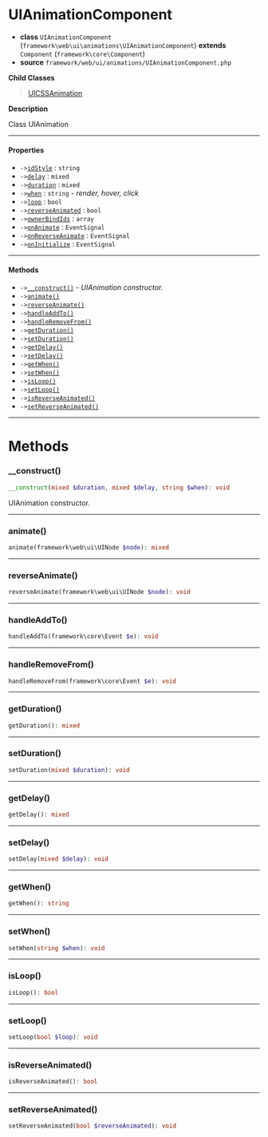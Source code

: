 # UIAnimationComponent

- **class** `UIAnimationComponent` (`framework\web\ui\animations\UIAnimationComponent`) **extends** `Component` (`framework\core\Component`)
- **source** `framework/web/ui/animations/UIAnimationComponent.php`

**Child Classes**

> [UICSSAnimation](https://github.com/jphp-group/wizard-framework/blob/master/wizard-web-ui/api-docs/classes/framework/web/ui/animations/UICSSAnimation.md)

**Description**

Class UIAnimation

---

#### Properties

- `->`[`idStyle`](#prop-idstyle) : `string`
- `->`[`delay`](#prop-delay) : `mixed`
- `->`[`duration`](#prop-duration) : `mixed`
- `->`[`when`](#prop-when) : `string` - _render, hover, click_
- `->`[`loop`](#prop-loop) : `bool`
- `->`[`reverseAnimated`](#prop-reverseanimated) : `bool`
- `->`[`ownerBindIds`](#prop-ownerbindids) : `array`
- `->`[`onAnimate`](#prop-onanimate) : `EventSignal`
- `->`[`onReverseAnimate`](#prop-onreverseanimate) : `EventSignal`
- `->`[`onInitialize`](#prop-oninitialize) : `EventSignal`

---

#### Methods

- `->`[`__construct()`](#method-__construct) - _UIAnimation constructor._
- `->`[`animate()`](#method-animate)
- `->`[`reverseAnimate()`](#method-reverseanimate)
- `->`[`handleAddTo()`](#method-handleaddto)
- `->`[`handleRemoveFrom()`](#method-handleremovefrom)
- `->`[`getDuration()`](#method-getduration)
- `->`[`setDuration()`](#method-setduration)
- `->`[`getDelay()`](#method-getdelay)
- `->`[`setDelay()`](#method-setdelay)
- `->`[`getWhen()`](#method-getwhen)
- `->`[`setWhen()`](#method-setwhen)
- `->`[`isLoop()`](#method-isloop)
- `->`[`setLoop()`](#method-setloop)
- `->`[`isReverseAnimated()`](#method-isreverseanimated)
- `->`[`setReverseAnimated()`](#method-setreverseanimated)

---
# Methods

<a name="method-__construct"></a>

### __construct()
```php
__construct(mixed $duration, mixed $delay, string $when): void
```
UIAnimation constructor.

---

<a name="method-animate"></a>

### animate()
```php
animate(framework\web\ui\UINode $node): mixed
```

---

<a name="method-reverseanimate"></a>

### reverseAnimate()
```php
reverseAnimate(framework\web\ui\UINode $node): void
```

---

<a name="method-handleaddto"></a>

### handleAddTo()
```php
handleAddTo(framework\core\Event $e): void
```

---

<a name="method-handleremovefrom"></a>

### handleRemoveFrom()
```php
handleRemoveFrom(framework\core\Event $e): void
```

---

<a name="method-getduration"></a>

### getDuration()
```php
getDuration(): mixed
```

---

<a name="method-setduration"></a>

### setDuration()
```php
setDuration(mixed $duration): void
```

---

<a name="method-getdelay"></a>

### getDelay()
```php
getDelay(): mixed
```

---

<a name="method-setdelay"></a>

### setDelay()
```php
setDelay(mixed $delay): void
```

---

<a name="method-getwhen"></a>

### getWhen()
```php
getWhen(): string
```

---

<a name="method-setwhen"></a>

### setWhen()
```php
setWhen(string $when): void
```

---

<a name="method-isloop"></a>

### isLoop()
```php
isLoop(): bool
```

---

<a name="method-setloop"></a>

### setLoop()
```php
setLoop(bool $loop): void
```

---

<a name="method-isreverseanimated"></a>

### isReverseAnimated()
```php
isReverseAnimated(): bool
```

---

<a name="method-setreverseanimated"></a>

### setReverseAnimated()
```php
setReverseAnimated(bool $reverseAnimated): void
```